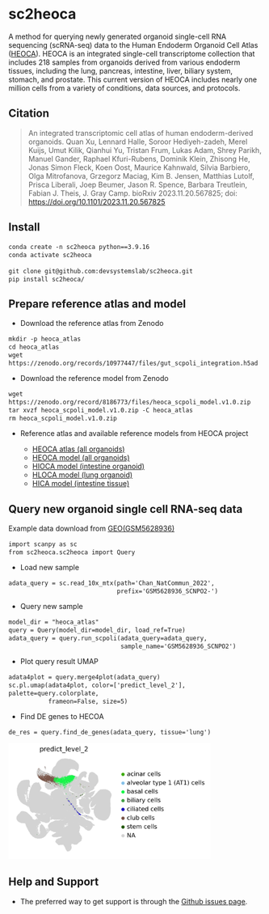 # sc2heoca
A method for querying newly generated organoid single-cell RNA sequencing (scRNA-seq) data to the Human Endoderm Organoid Cell Atlas ([HEOCA](https://cellxgene.cziscience.com/e/6725ee8e-ef5b-4e68-8901-61bd14a1fe73.cxg)). HEOCA is an integrated single-cell transcriptome collection that includes 218 samples from organoids derived from various endoderm tissues, including the lung, pancreas, intestine, liver, biliary system, stomach, and prostate. This current version of HEOCA includes nearly one million cells from a variety of conditions, data sources, and protocols.

## Citation
> An integrated transcriptomic cell atlas of human endoderm-derived organoids. Quan Xu, Lennard Halle, Soroor Hediyeh-zadeh, Merel Kuijs, Umut Kilik, Qianhui Yu, Tristan Frum, Lukas Adam, Shrey Parikh, Manuel Gander, Raphael Kfuri-Rubens, Dominik Klein, Zhisong He, Jonas Simon Fleck, Koen Oost, Maurice Kahnwald, Silvia Barbiero, Olga Mitrofanova, Grzegorz Maciag, Kim B. Jensen, Matthias Lutolf, Prisca Liberali, Joep Beumer, Jason R. Spence, Barbara Treutlein, Fabian J. Theis, J. Gray Camp. bioRxiv 2023.11.20.567825; doi: https://doi.org/10.1101/2023.11.20.567825 

## Install
```
conda create -n sc2heoca python==3.9.16
conda activate sc2heoca

git clone git@github.com:devsystemslab/sc2heoca.git
pip install sc2heoca/
```

## Prepare reference atlas and model

* Download the reference atlas from Zenodo
```
mkdir -p heoca_atlas
cd heoca_atlas
wget https://zenodo.org/records/10977447/files/gut_scpoli_integration.h5ad
```

* Download the reference model from Zenodo
```
wget https://zenodo.org/record/8186773/files/heoca_scpoli_model.v1.0.zip
tar xvzf heoca_scpoli_model.v1.0.zip -C heoca_atlas
rm heoca_scpoli_model.v1.0.zip
```

* Reference atlas and available reference models from HEOCA project

    - [HEOCA atlas (all organoids)](https://zenodo.org/records/10977447/files/gut_scpoli_integration.h5ad)
    - [HEOCA model (all organoids)](https://zenodo.org/record/8186773/files/heoca_scpoli_model.v1.0.zip)
    - [HIOCA model (intestine organoid)](https://zenodo.org/record/8186773/files/hioca_scpoli_model.v1.0.zip)
    - [HLOCA model (lung organoid)](https://zenodo.org/record/8186773/files/hioca_scpoli_model.v1.0.zip)
    - [HICA model (intestine tissue)](https://zenodo.org/record/8186773/files/hica_scpoli_model.v1.0.zip)

## Query new organoid single cell RNA-seq data

Example data download from [GEO(GSM5628936)](https://www.ncbi.nlm.nih.gov/geo/query/acc.cgi?acc=GSM5628936)

```
import scanpy as sc
from sc2heoca.sc2heoca import Query
```

* Load new sample
```
adata_query = sc.read_10x_mtx(path='Chan_NatCommun_2022', 
                              prefix='GSM5628936_SCNPO2-')
```
* Query new sample
```
model_dir = "heoca_atlas"
query = Query(model_dir=model_dir, load_ref=True)
adata_query = query.run_scpoli(adata_query=adata_query, 
                               sample_name='GSM5628936_SCNPO2')
```

* Plot query result UMAP
```
adata4plot = query.merge4plot(adata_query)
sc.pl.umap(adata4plot, color=['predict_level_2'], palette=query.colorplate,
           frameon=False, size=5)
```

* Find DE genes to HECOA

```
de_res = query.find_de_genes(adata_query, tissue='lung')

```

<td><img src="figures/GSM5628936_SCNPO2.png" width="400" /></img></a></td>

## Help and Support

* The preferred way to get support is through the [Github issues page](https://github.com/devsystemslab/sc2heoca/issues).

